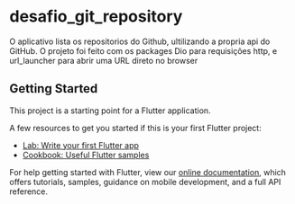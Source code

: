 # desafio_git_repository

O aplicativo lista os repositorios do Github, ultilizando a propria api do GitHub.
O projeto foi feito com os packages Dio para requisições http, e url_launcher para abrir uma URL direto no browser

## Getting Started

This project is a starting point for a Flutter application.

A few resources to get you started if this is your first Flutter project:

- [Lab: Write your first Flutter app](https://flutter.dev/docs/get-started/codelab)
- [Cookbook: Useful Flutter samples](https://flutter.dev/docs/cookbook)

For help getting started with Flutter, view our
[online documentation](https://flutter.dev/docs), which offers tutorials,
samples, guidance on mobile development, and a full API reference.

